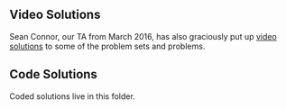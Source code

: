 ## Video Solutions

Sean Connor, our TA from March 2016, has also graciously put up [video solutions][video solutions] to some of the problem sets and problems.

[video solutions]: https://www.youtube.com/playlist?list=PL7ZJSWk1ZKlur3YGIgKScyzjdyf2opR4a

## Code Solutions

Coded solutions live in this folder.
